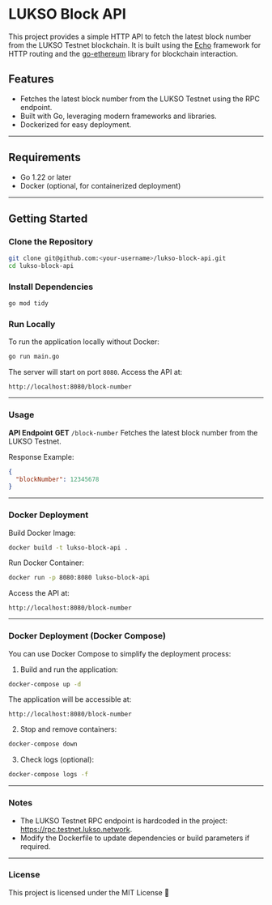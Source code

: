 # LUKSO Block API

This project provides a simple HTTP API to fetch the latest block number from the LUKSO Testnet blockchain. It is built using the [Echo](https://echo.labstack.com/) framework for HTTP routing and the [go-ethereum](https://github.com/ethereum/go-ethereum) library for blockchain interaction.

## Features

- Fetches the latest block number from the LUKSO Testnet using the RPC endpoint.
- Built with Go, leveraging modern frameworks and libraries.
- Dockerized for easy deployment.

---

## Requirements

- Go 1.22 or later
- Docker (optional, for containerized deployment)

---

## Getting Started

### Clone the Repository

```bash
git clone git@github.com:<your-username>/lukso-block-api.git
cd lukso-block-api
```
### Install Dependencies
```bash
go mod tidy
```
### Run Locally
To run the application locally without Docker:
```bash
go run main.go
```
The server will start on port `8080`. Access the API at:
```plaintext
http://localhost:8080/block-number
```
---
### Usage
**API Endpoint**
**GET** `/block-number`
Fetches the latest block number from the LUKSO Testnet.

Response Example:
```json
{
  "blockNumber": 12345678
}
```
---
### Docker Deployment
Build Docker Image:
```bash
docker build -t lukso-block-api .
```
Run Docker Container:
```bash
docker run -p 8080:8080 lukso-block-api
```
Access the API at:
```plaintext
http://localhost:8080/block-number
```
---
### Docker Deployment (Docker Compose)
You can use Docker Compose to simplify the deployment process:

1. Build and run the application:
```bash
docker-compose up -d
```
The application will be accessible at:
```plaintext
http://localhost:8080/block-number
```
2. Stop and remove containers:
```bash
docker-compose down
```
3. Check logs (optional):
```bash
docker-compose logs -f
```

---
### Notes
- The LUKSO Testnet RPC endpoint is hardcoded in the project: https://rpc.testnet.lukso.network.
- Modify the Dockerfile to update dependencies or build parameters if required.
---
### License
This project is licensed under the MIT License 🙂
